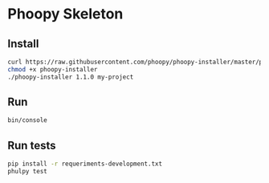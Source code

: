 # Phoopy Skeleton

## Install

```bash
curl https://raw.githubusercontent.com/phoopy/phoopy-installer/master/phoopy-installer -o phoopy-installer
chmod +x phoopy-installer
./phoopy-installer 1.1.0 my-project
```

## Run

```bash
bin/console
```

## Run tests

```bash
pip install -r requeriments-development.txt
phulpy test
```
